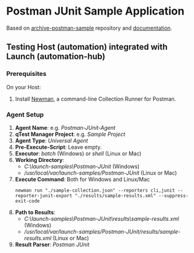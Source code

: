 # Postman JUnit Sample Application

Based on [archive-postman-sample](https://github.com/Tricentis-qTest/archive-postman-samples) repository and
[documentation](https://documentation.tricentis.com/qtest/od/en/content/launch/automation_host/universal_agent/parsers/integrate_postman_with_universal_agent.htm).

## Testing Host (automation) integrated with Launch (automation-hub)

### Prerequisites
On your Host:
1. Install [Newman](https://learning.postman.com/docs/collections/using-newman-cli/installing-running-newman/),
   a command-line Collection Runner for Postman.


### Agent Setup
1. **Agent Name**: e.g. _Postman-JUnit-Agent_
2. **qTest Manager Project**: e.g. _Sample Project_
3. **Agent Type**: _Universal Agent_
4. **Pre-Execute-Script**: Leave empty.
5. **Executor**: _batch_ (Windows) or _shell_ (Linux or Mac)
6. **Working Directory**:
    - _C:\launch-samples\Postman-JUnit_ (Windows)
    - _/usr/local/var/launch-samples/Postman-JUnit_ (Linux or Mac)
7. **Execute Command**: Both for Windows and Linux/Mac
    ```shell
    newman run "./sample-collection.json" --reporters cli,junit --reporter-junit-export "./results/sample-results.xml" --suppress-exit-code    
    ```
8. **Path to Results**:
    - _C:\launch-samples\Postman-JUnit\results\sample-results.xml_ (Windows)
    - _/usr/local/var/launch-samples/Postman-JUnit/results/sample-results.xml_ (Linux or Mac)
9. **Result Parser**: _Postman JUnit_